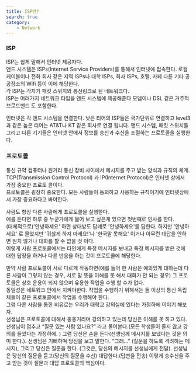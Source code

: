```yaml
---
title: ISP란?
search: true
category:
    - Network
---
```


### ISP
ISP는 쉽게 말해서 인터넷 제공자다.  
앤드 시스템은 ISPs(Internet Service Providers)를 통해서 인터넷에 접속한다. 로컬 케이블이나 전화 회사 같은 지역 ISPs나 대학 ISPs, 회사 ISPs, 호텔, 카페 다른 기타 공공장소의 Wifi 등이 이에 해당한다.  
각 ISP는 각자가 패킷 스위치와 통신링크로 된 네트워크다.  
ISP는 여러가지 네트워크 타입을 앤드 시스템에 제공해준다 모뎀이나 DSL 같은 거주적 브로드밴드
도 포함한다.  

인터넷은 각 앤드 시스템을 연결한다. 낮은 티어의 ISP들은 국가단위로 연결하고 level3과 같은 높은 티어는 AT&T나 KT 같은 회사로 연결 됩니다.
앤드 시스템, 패킷 스위치들 그리고 다른 기기들은 인터넷 안에서 정보를 송신과 수신을 조절하는 프로토콜을 실행한다.  

### 프로토콜

통신 규약 컴퓨터나 원거리 통신 장비 사이에서 메시지를 주고 받는 양식과 규칙의 체계.  
TCP(Transmission Control Protocol) 과 IP(Internet Protocol)은 인터넷 상에서 가장 중요한 프로토 콜이다.  
프로토콜은 굉장히 중요한다. 모든 사람들이 동의하고 사용하는 규칙이기에 인터넷상에서 가장 중요하다고 봐야한다.  


사람도 항상 다른 사람에게 프로토콜을 실행한다.  
예를 든다면 하루 중 누군가에게 물어 보고 싶은게 있으면 첫번째로 인사를 한다.  
(대체적으로)'안녕하세요' 하면 상대방도 답례로 '안녕하세요'를 답한다. 하지만 '안녕하세요'
로 물었지만 '귀찮게 하지 마세요!'나 '한국말 못해요' 이거나 아무런 대답을 안하면 원치 않거나 대화를 할 수 없을 것 이다.  
이렇게 사람 프로토콜에서는 타인에게 특정 메시지를 보내고 특정 메시지를 받은 것에 대한 답장을 하거나 다른 반응을 하는 것이 프로토콜에 해당한다.  

만약 사람 프로토콜이 서로 다르게 작동하면(예를 들어 한 사람은 예의있게 대하는데 다른 사람이 그렇지 않는 경우, 서로 말 뜻을 이해를 못 해서 대화가 안 되는 경우) 그 프로토콜은 상호 운용이 되지 않으며 유용한 작업을 수행 할 수가 없다.  
동일성은 네트워크 안에서 지켜야한다. 작업을 수행하기 위해서는 둘 이상의 통신 독립체들이 같은 프로토콜에서 작업을 수행해야 한다.  
그럼 다른 사람을 통한 비유로는 우리가 대학교 강의실에 있다는 가정하에 이야기 해보자.  
선생님은 프로토콜에 대해서 웅웅거리며 강의하고 있는데 당신은 이해를 못 하고 있다.  
선생님이 멈추고 “질문 있는 사람 있나요?” 라고 물어본다.(모든 학생들이 졸지 않고 강의를 들었다는 가정하에. ) 그럼 당신은 손을 든다(선생님께 메시지를 보냈다는 것을 의미 한다.). 선생님은 기뻐하며 당신을 보고 말한다. "그래...” (질문을 하도록 격려하는 메시지), 그리고 당신은 질문을 한다. (그것은, 당신의 메시지를 선생님에게 전달). 선생님은 당신의 질문을 듣고(당신의 질문을 수신) 대답한다.(답변을 전송) 이렇게 송수신을 주고 받는 것이 질문과 대답 프로토콜의 핵심이다.

